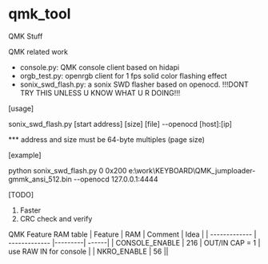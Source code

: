 # qmk_tool
QMK Stuff

QMK related work
* console.py: QMK console client based on hidapi
* orgb_test.py: openrgb client for 1 fps solid color flashing effect
* sonix_swd_flash.py: a sonix SWD flasher based on openocd. !!!DONT TRY THIS UNLESS U KNOW WHAT U R DOING!!!

[usage]

sonix_swd_flash.py [start address] [size] [file] --openocd [host]:[ip]

*** address and size must be 64-byte multiples (page size)

[example]

python sonix_swd_flash.py 0 0x200 e:\work\KEYBOARD\QMK_jumploader-gmmk_ansi_512.bin --openocd 127.0.0.1:4444

[TODO]
1. Faster
2. CRC check and verify






QMK Feature RAM table
| Feature       | RAM           | Comment |  Idea |
| ------------- | ------------- |---------| ------|
| CONSOLE_ENABLE  | 216  | OUT/IN CAP = 1 | use RAW IN for console |
| NKRO_ENABLE  | 56  ||
